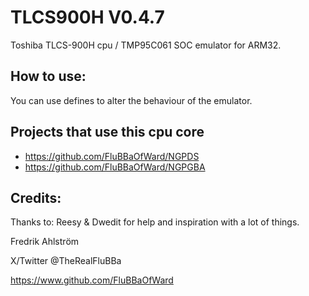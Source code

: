 # TLCS900H V0.4.7

Toshiba TLCS-900H cpu / TMP95C061 SOC emulator for ARM32.

## How to use:

You can use defines to alter the behaviour of the emulator.

## Projects that use this cpu core

* https://github.com/FluBBaOfWard/NGPDS
* https://github.com/FluBBaOfWard/NGPGBA

## Credits:

Thanks to:
Reesy & Dwedit for help and inspiration with a lot of things.

Fredrik Ahlström

X/Twitter @TheRealFluBBa

https://www.github.com/FluBBaOfWard

